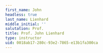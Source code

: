 ```yaml
---
first_name: John
headless: true
last_name: Lienhard
middle_initial: ''
salutation: Prof.
title: Prof. John Lienhard
type: instructor
uid: 0018ab17-280c-93e2-7865-e13b1fa300ca
---
```

